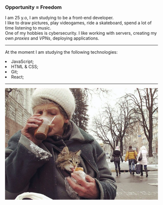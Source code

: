 ### Opportunity = Freedom

<p>I am 25 y.o, I am studying to be a front-end developer.<br>
I like to draw pictures, play videogames, ride a skateboard, spend a lot of time listening to music.<br>
One of my hobbies is cybersecurity. I like working with servers, creating my own <i>proxies</i> and <i>VPNs</i>, deploying applications.</p>
<hr><p>At the moment I am studying the following technologies:</p>
<li>JavaScript;</li>
<li>HTML & CSS;</li>
<li>Git;</li>
<li>React;</li>
<hr>
<img src="https://github.com/whiteyod/whiteyod/blob/main/photo1658106827.jpeg">
